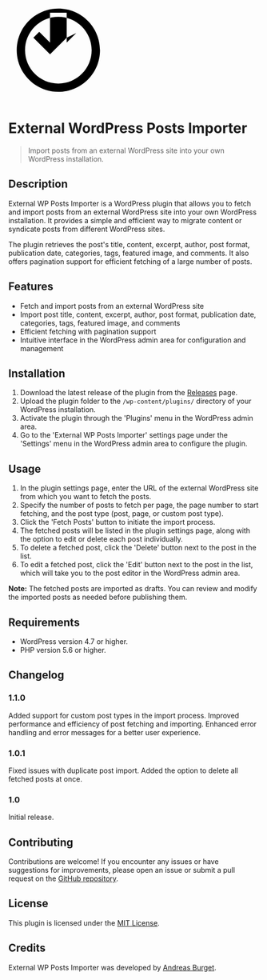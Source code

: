 <svg xmlns="http://www.w3.org/2000/svg" viewBox="0 0 24 24" fill="#000000" width="200" height="200">
  <path d="M12 2C6.48 2 2 6.48 2 12s4.48 10 10 10 10-4.48 10-10S17.52 2 12 2zm0 18c-4.41 0-8-3.59-8-8s3.59-8 8-8 8 3.59 8 8-3.59 8-8 8zm.29-11.71L14 9l-4 4-4-4 1.41-1.41L10 10.17V3h4v7.17l2.29-2.29L14 9l-1.71 1.71z"/>
</svg>

# External WordPress Posts Importer

> Import posts from an external WordPress site into your own WordPress installation.

## Description

External WP Posts Importer is a WordPress plugin that allows you to fetch and import posts from an external WordPress site into your own WordPress installation. It provides a simple and efficient way to migrate content or syndicate posts from different WordPress sites.

The plugin retrieves the post's title, content, excerpt, author, post format, publication date, categories, tags, featured image, and comments. It also offers pagination support for efficient fetching of a large number of posts.

## Features

- Fetch and import posts from an external WordPress site
- Import post title, content, excerpt, author, post format, publication date, categories, tags, featured image, and comments
- Efficient fetching with pagination support
- Intuitive interface in the WordPress admin area for configuration and management

## Installation

1. Download the latest release of the plugin from the [Releases](https://github.com/artsunique/external-wp-posts-importer/releases) page.
2. Upload the plugin folder to the `/wp-content/plugins/` directory of your WordPress installation.
3. Activate the plugin through the 'Plugins' menu in the WordPress admin area.
4. Go to the 'External WP Posts Importer' settings page under the 'Settings' menu in the WordPress admin area to configure the plugin.

## Usage

1. In the plugin settings page, enter the URL of the external WordPress site from which you want to fetch the posts.
2. Specify the number of posts to fetch per page, the page number to start fetching, and the post type (post, page, or custom post type).
3. Click the 'Fetch Posts' button to initiate the import process.
4. The fetched posts will be listed in the plugin settings page, along with the option to edit or delete each post individually.
5. To delete a fetched post, click the 'Delete' button next to the post in the list.
6. To edit a fetched post, click the 'Edit' button next to the post in the list, which will take you to the post editor in the WordPress admin area.

**Note:** The fetched posts are imported as drafts. You can review and modify the imported posts as needed before publishing them.

## Requirements

- WordPress version 4.7 or higher.
- PHP version 5.6 or higher.

## Changelog

### 1.1.0
Added support for custom post types in the import process.
Improved performance and efficiency of post fetching and importing.
Enhanced error handling and error messages for a better user experience.

### 1.0.1
Fixed issues with duplicate post import.
Added the option to delete all fetched posts at once.

### 1.0
Initial release.

## Contributing

Contributions are welcome! If you encounter any issues or have suggestions for improvements, please open an issue or submit a pull request on the [GitHub repository](https://github.com/your-username/external-wp-posts-importer).

## License

This plugin is licensed under the [MIT License](https://opensource.org/licenses/MIT).

## Credits

External WP Posts Importer was developed by [Andreas Burget](https://artsunique.de).
